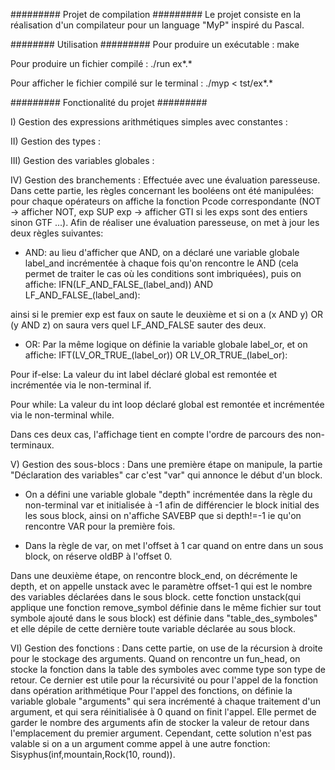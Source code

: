 ######### Projet de compilation #########
Le projet consiste en la réalisation d'un compilateur pour un language "MyP" inspiré du Pascal.


######## Utilisation #########
Pour produire un exécutable : 
    make

Pour produire un fichier compilé : 
    ./run ex*.*

Pour afficher le fichier compilé sur le terminal : 
    ./myp < tst/ex*.*


######### Fonctionalité du projet #########

I) Gestion des expressions arithmétiques simples avec constantes :

II) Gestion des types : 

III) Gestion des variables globales : 

IV) Gestion des branchements :  Effectuée avec une évaluation paresseuse.
Dans cette partie, les règles concernant les booléens ont été manipulées: pour chaque opérateurs
on affiche la fonction Pcode correspondante (NOT -> afficher NOT, exp SUP exp -> afficher GTI si les exps sont des entiers sinon GTF ...). Afin de réaliser une évaluation paresseuse, on met à jour les deux règles suivantes:
- AND: au lieu d'afficher que AND, on a déclaré une variable globale label_and incrémentée à chaque fois qu'on rencontre le AND (cela permet de traiter le cas où les conditions sont imbriquées), puis on affiche: 
    IFN(LF_AND_FALSE_(label_and)) 
    AND
    LF_AND_FALSE_(label_and):

ainsi si le premier exp est faux on saute le deuxième et si on a (x AND y) OR (y AND z) on saura vers quel LF_AND_FALSE sauter des deux.

- OR: Par la même logique on définie la variable globale label_or, et on affiche:
    IFT(LV_OR_TRUE_(label_or))
    OR
    LV_OR_TRUE_(label_or):

Pour if-else:
    La valeur du int label déclaré global est remontée et incrémentée via le non-terminal if.
    
Pour while:
    La valeur du int loop déclaré global est remontée et incrémentée via le non-terminal while.

Dans ces deux cas, l'affichage tient en compte l'ordre de parcours des non-terminaux.

V) Gestion des sous-blocs : 
Dans une première étape on manipule, la partie "Déclaration des variables" car c'est "var" qui annonce le début d'un block.
- On a défini une variable globale "depth" incrémentée dans la règle du non-terminal var et initialisée à -1 afin de différencier le block initial des les sous block, ainsi on n'affiche SAVEBP que si depth!=-1 ie qu'on rencontre VAR pour la première fois.

- Dans la règle de var, on met l'offset à 1 car quand on entre dans un sous block, on réserve oldBP à l'offset 0.

Dans une deuxième étape, on rencontre block_end, on décrémente le depth, et on appelle unstack avec le paramètre offset-1 qui est le nombre des variables déclarées dans le sous block. cette fonction unstack(qui applique une fonction remove_symbol définie dans le même fichier sur tout symbole ajouté dans le sous block) est définie dans "table_des_symboles" et elle dépile de cette dernière toute variable déclarée au sous block.


VI) Gestion des fonctions :
Dans cette partie, on use de la récursion à droite pour le stockage des arguments. 
Quand on rencontre un fun_head, on stocke la fonction dans la table des symboles avec comme type son type de retour. Ce dernier est utile pour la récursivité ou pour l'appel de la fonction dans opération arithmétique
Pour l'appel des fonctions, on définie la variable globale "arguments" qui sera incrémenté à chaque traitement d'un argument, et qui sera réinitialisée à 0 quand on finit l'appel. Elle permet de garder le nombre des arguments afin de stocker la valeur de retour dans l'emplacement du premier argument.
Cependant, cette solution n'est pas valable si on a un argument comme appel à une autre fonction: Sisyphus(inf,mountain,Rock(10, round)).
